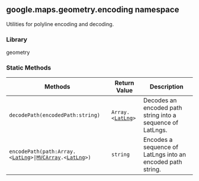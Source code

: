 <h2 id="encoding">
google.maps.geometry.encoding
namespace
</h2><p>Utilities for polyline encoding and decoding.</p><h3>Library</h3><p>geometry</p><h3>Static Methods</h3><table summary="namespace encoding - Static Methods" width="100%">
<thead>
<tr><th>Methods</th>
<th>Return Value</th>
<th>Description</th>
</tr></thead>
<tbody>
<tr>
<td><code>decodePath(encodedPath:string)</code></td>
<td><code>Array.&lt;<a href="https://github.com/amenadiel/google-maps-documentation/blob/master/docs/google.maps.LatLng.md">LatLng</a>&gt;</code></td>
<td>Decodes an encoded path string into a sequence of LatLngs.</td>
</tr>
<tr>
<td><code>encodePath(path:Array.&lt;<a href="https://github.com/amenadiel/google-maps-documentation/blob/master/docs/google.maps.LatLng.md">LatLng</a>&gt;|<a href="https://github.com/amenadiel/google-maps-documentation/blob/master/docs/google.maps.MVCArray.md">MVCArray</a>.&lt;<a href="https://github.com/amenadiel/google-maps-documentation/blob/master/docs/google.maps.LatLng.md">LatLng</a>&gt;)</code></td>
<td><code>string</code></td>
<td>Encodes a sequence of LatLngs into an encoded path string.</td>
</tr>
</tbody>
</table>
